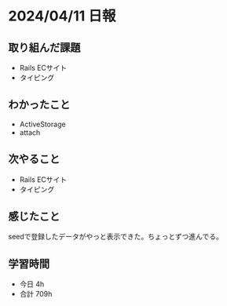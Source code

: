 # 2024/04/11 日報

## 取り組んだ課題
- Rails ECサイト
- タイピング

## わかったこと
- ActiveStorage
- attach

## 次やること
- Rails ECサイト
- タイピング

## 感じたこと
seedで登録したデータがやっと表示できた。ちょっとずつ進んでる。

## 学習時間
- 今日 4h
- 合計 709h
